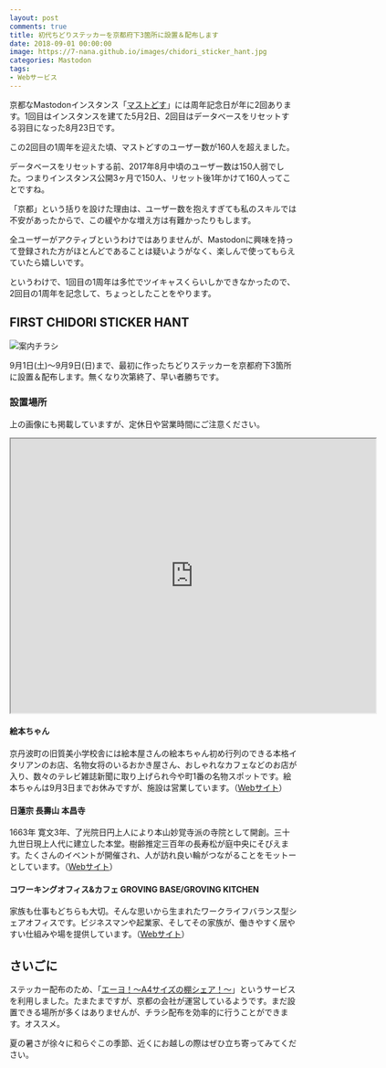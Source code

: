 ```yaml
---
layout: post
comments: true
title: 初代ちどりステッカーを京都府下3箇所に設置＆配布します
date: 2018-09-01 00:00:00
image: https://7-nana.github.io/images/chidori_sticker_hant.jpg
categories: Mastodon
tags:
- Webサービス
---
```


京都なMastodonインスタンス「[マストどす](https://mastodos.com/about "mastodos.com - マストどす")」には周年記念日が年に2回あります。1回目はインスタンスを建てた5月2日、2回目はデータベースをリセットする羽目になった8月23日です。

この2回目の1周年を迎えた頃、マストどすのユーザー数が160人を超えました。

データベースをリセットする前、2017年8月中頃のユーザー数は150人弱でした。つまりインスタンス公開3ヶ月で150人、リセット後1年かけて160人ってことですね。

「京都」という括りを設けた理由は、ユーザー数を抱えすぎても私のスキルでは不安があったからで、この緩やかな増え方は有難かったりもします。

全ユーザーがアクティブというわけではありませんが、Mastodonに興味を持って登録された方がほとんどであることは疑いようがなく、楽しんで使ってもらえていたら嬉しいです。

というわけで、1回目の1周年は多忙でツイキャスくらいしかできなかったので、2回目の1周年を記念して、ちょっとしたことをやります。

## FIRST CHIDORI STICKER HANT

![案内チラシ](https://7-nana.github.io/images/chidori_sticker_hant.jpg)

9月1日(土)〜9月9日(日)まで、最初に作ったちどりステッカーを京都府下3箇所に設置＆配布します。無くなり次第終了、早い者勝ちです。

### 設置場所

上の画像にも掲載していますが、定休日や営業時間にご注意ください。

<iframe src="https://www.google.com/maps/d/u/1/embed?mid=1IlOzP39DNtEX-fqAcXMO27i2lPZkVlZf" width="640" height="480"></iframe>

#### 絵本ちゃん

京丹波町の旧質美小学校舎には絵本屋さんの絵本ちゃん初め行列のできる本格イタリアンのお店、名物女将のいるおかき屋さん、おしゃれなカフェなどのお店が入り、数々のテレビ雑誌新聞に取り上げられ今や町1番の名物スポットです。絵本ちゃんは9月3日までお休みですが、施設は営業しています。（[Webサイト](http://www.ehonchan.net/ "絵本ちゃん")）

#### 日蓮宗 長壽山 本昌寺

1663年 寛文3年、了光院日円上人により本山妙覚寺派の寺院として開創。三十九世日現上人代に建立した本堂。樹齢推定三百年の長寿松が庭中央にそびえます。たくさんのイベントが開催され、人が訪れ良い輪がつながることをモットーとしています。（[Webサイト](http://honshoji.net/#ad-image-0 "日蓮宗 長壽山 本昌寺（ほんしょうじ）｜京都市上京区の二条駅・円町駅が最寄り")）

#### コワーキングオフィス&カフェ GROVING BASE/GROVING KITCHEN

家族も仕事もどちらも大切。そんな思いから生まれたワークライフバランス型シェアオフィスです。ビジネスマンや起業家、そしてその家族が、働きやすく居やすい仕組みや場を提供しています。（[Webサイト](https://groving-base.jp/ "GROVING BASE|京都のレンタルオフィス")）

## さいごに

ステッカー配布のため、「[エーヨ！〜A4サイズの棚シェア！〜](https://a-yo.jp/)」というサービスを利用しました。たまたまですが、京都の会社が運営しているようです。まだ設置できる場所が多くはありませんが、チラシ配布を効率的に行うことができます。オススメ。

夏の暑さが徐々に和らぐこの季節、近くにお越しの際はぜひ立ち寄ってみてください。
